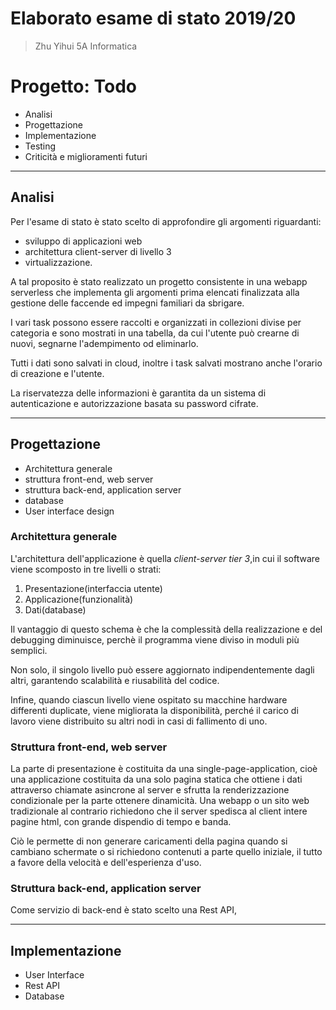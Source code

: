 <!-- ![spesa](images/spesa.png) -->

# Elaborato esame di stato 2019/20

> Zhu Yihui 5A Informatica

# Progetto: **Todo**

- Analisi
- Progettazione
- Implementazione
- Testing
- Criticità e miglioramenti futuri

---

## Analisi

Per l'esame di stato è stato scelto di approfondire gli argomenti riguardanti:

- sviluppo di applicazioni web
- architettura client-server di livello 3
- virtualizzazione.

A tal proposito è stato realizzato un progetto consistente in una webapp serverless che implementa gli argomenti prima elencati finalizzata alla gestione delle faccende ed impegni familiari da sbrigare.

I vari task possono essere raccolti e organizzati in collezioni divise per categoria e sono mostrati in una tabella, da cui l'utente può crearne di nuovi, segnarne l'adempimento od eliminarlo.

Tutti i dati sono salvati in cloud, inoltre i task salvati mostrano anche l'orario di creazione e l'utente.

La riservatezza delle informazioni è garantita da un sistema di autenticazione e autorizzazione basata su password cifrate.

---

## Progettazione

- Architettura generale
- struttura front-end, web server
- struttura back-end, application server
- database
- User interface design

<!-- ![analisi](images/analisi.png) -->

### Architettura generale

L'architettura dell'applicazione è quella _client-server tier 3_,in cui il software viene scomposto in tre livelli o strati:

1. Presentazione(interfaccia utente)
1. Applicazione(funzionalità)
1. Dati(database)

Il vantaggio di questo schema è che la complessità della realizzazione e del debugging diminuisce, perchè il programma viene diviso in moduli più semplici.

Non solo, il singolo livello può essere aggiornato indipendentemente dagli altri, garantendo scalabilità e riusabilità del codice.

Infine, quando ciascun livello viene ospitato su macchine hardware differenti duplicate, viene migliorata la disponibilità, perché il carico di lavoro viene distribuito su altri nodi in casi di fallimento di uno.

### Struttura front-end, web server

<!-- ![spa](images/spa.png) -->

La parte di presentazione è costituita da una single-page-application, cioè una applicazione costituita da una solo pagina statica che ottiene i dati attraverso chiamate asincrone al server e sfrutta la renderizzazione condizionale per la parte ottenere dinamicità. Una webapp o un sito web tradizionale al contrario richiedono che il server spedisca al client intere pagine html, con grande dispendio di tempo e banda.

Ciò le permette di non generare caricamenti della pagina quando si cambiano schermate o si richiedono contenuti a parte quello iniziale, il tutto a favore della velocità e dell'esperienza d'uso.

### Struttura back-end, application server

Come servizio di back-end è stato scelto una Rest API,

---

## Implementazione

- User Interface
- Rest API
- Database
